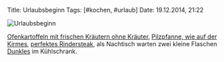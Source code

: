Title: Urlaubsbeginn
Tags: [#kochen, #urlaub]
Date: 19.12.2014, 21:22

![Urlaubsbeginn](/img/IMG_3.JPG)

[Ofenkartoffeln mit frischen Kräutern ohne Kräuter](http://www.chefkoch.de/rezepte/839381188998764/Ofenkartoffeln-mit-frischen-Kraeutern.html), [Pilzpfanne, wie auf der Kirmes](http://www.chefkoch.de/rezepte/1580141265533602/Pilzpfanne-wie-auf-der-Kirmes.html), [perfektes Rindersteak](http://www.omoxx.com/das-perfekte-rindersteak-grundrezept/), als Nachtisch warten zwei kleine Flaschen [Dunkles](http://brauerei-zum-klosterhof.de/node/112) im Kühlschrank.
